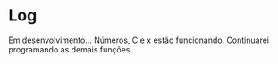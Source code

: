 # Log
Em desenvolvimento...
Números, C e x estão funcionando.
Continuarei programando as demais funções.